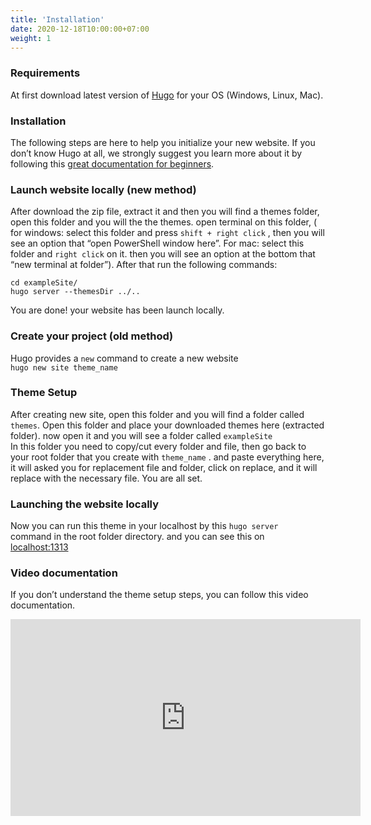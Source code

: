 ```yaml
---
title: 'Installation'
date: 2020-12-18T10:00:00+07:00
weight: 1
---
```


### Requirements

 At first download latest version of [Hugo](https://gohugo.io/getting-started/installing/) for your OS (Windows, Linux, Mac).

### Installation 

The following steps are here to help you initialize your new website. If you don’t know Hugo at all, we strongly suggest you learn more about it by following this [great documentation for beginners](https://gohugo.io/overview/quickstart/).

### Launch website locally (new method)

After download the zip file, extract it and then you will find a themes folder, open this folder and you will the the themes. open terminal on this folder, ( for windows: select this folder and press `shift + right click` , then you will see an option that “open PowerShell window here”. For mac: select this folder and `right click` on it. then you will see an option at the bottom that “new terminal at folder”). After that run the following commands:

```shell
cd exampleSite/
hugo server --themesDir ../..
```

You are done! your website has been launch locally.

### Create your project (old method)

Hugo provides a `new` command to create a new website   
`hugo new site theme_name`

### Theme Setup

After creating new site, open this folder and you will find a folder called `themes`. Open this folder and place your downloaded themes here (extracted folder). now open it and you will see a folder called `exampleSite`  
In this folder you need to copy/cut every folder and file, then go back to your root folder that you create with `theme_name` . and paste everything here, it will asked you for replacement file and folder, click on replace, and it will replace with the necessary file. You are all set.

### Launching the website locally

Now you can run this theme in your localhost by this `hugo server`  
command in the root folder directory. and you can see this on   
[localhost:1313](http://localhost:1313/)

### Video documentation

If you don’t understand the theme setup steps, you can follow this video documentation.

<iframe allow="accelerometer; autoplay; encrypted-media; gyroscope; picture-in-picture" allowfullscreen="" frameborder="0" height="315" src="https://www.youtube.com/embed/jrkvirglgaQ" width="560"></iframe>
